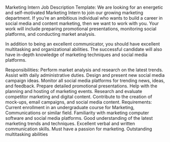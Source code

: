 
Marketing Intern Job Description Template:
We are looking for an energetic and self-motivated Marketing Intern to join our growing marketing department. If you’re an ambitious individual who wants to build a career in social media and content marketing, then we want to work with you. Your work will include preparing promotional presentations, monitoring social platforms, and conducting market analysis.

In addition to being an excellent communicator, you should have excellent multitasking and organizational abilities. The successful candidate will also have in-depth knowledge of marketing techniques and social media platforms.

Responsibilities:
Perform market analysis and research on the latest trends.
Assist with daily administrative duties.
Design and present new social media campaign ideas.
Monitor all social media platforms for trending news, ideas, and feedback.
Prepare detailed promotional presentations.
Help with the planning and hosting of marketing events.
Research and evaluate competitor marketing and digital content.
Contribute to the creation of mock-ups, email campaigns, and social media content.
Requirements:
Current enrollment in an undergraduate course for Marketing, Communications or similar field.
Familiarity with marketing computer software and social media platforms.
Good understanding of the latest marketing trends and techniques.
Excellent verbal and written communication skills.
Must have a passion for marketing.
Outstanding multitasking abilities
